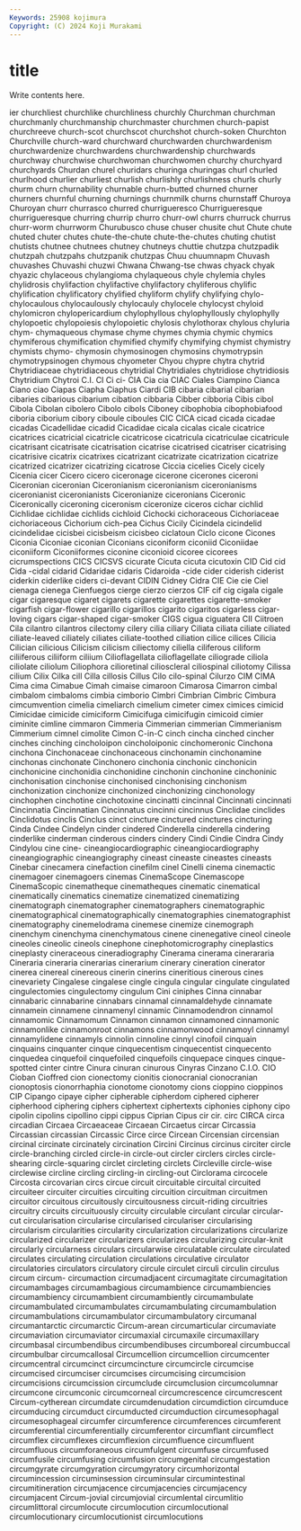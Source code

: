 ```yaml
---
Keywords: 25908 kojimura
Copyright: (C) 2024 Koji Murakami
---
```


# title

Write contents here.



ier churchliest churchlike churchliness churchly Churchman churchman churchmanly churchmanship
churchmaster churchmen church-papist churchreeve church-scot churchscot churchshot church-soken Churchton Churchville
church-ward churchward churchwarden churchwardenism churchwardenize churchwardens churchwardenship churchwards churchway churchwise
churchwoman churchwomen churchy churchyard churchyards Churdan churel churidars churinga churingas
churl churled churlhood churlier churliest churlish churlishly churlishness churls churly
churm churn churnability churnable churn-butted churned churner churners churnful churning
churnings churnmilk churns churnstaff Churoya Churoyan churr churrasco churred churrigueresco
Churrigueresque churrigueresque churring churrip churro churr-owl churrs churruck churrus churr-worm
churrworm Churubusco chuse chuser chusite chut Chute chute chuted chuter
chutes chute-the-chute chute-the-chutes chuting chutist chutists chutnee chutnees chutney chutneys
chuttie chutzpa chutzpadik chutzpah chutzpahs chutzpanik chutzpas Chuu chuumnapm Chuvash
chuvashes Chuvashi chuzwi Chwana Chwang-tse chwas chyack chyak chyazic chylaceous
chylangioma chylaqueous chyle chylemia chyles chylidrosis chylifaction chylifactive chylifactory chyliferous
chylific chylification chylificatory chylified chyliform chylify chylifying chylo- chylocaulous chylocaulously
chylocauly chylocele chylocyst chyloid chylomicron chylopericardium chylophyllous chylophyllously chylophylly chylopoetic
chylopoiesis chylopoietic chylosis chylothorax chylous chyluria chym- chymaqueous chymase chyme
chymes chymia chymic chymics chymiferous chymification chymified chymify chymifying chymist
chymistry chymists chymo- chymosin chymosinogen chymosins chymotrypsin chymotrypsinogen chymous chyometer
Chyou chypre chytra chytrid Chytridiaceae chytridiaceous chytridial Chytridiales chytridiose chytridiosis
Chytridium Chytroi C.I. CI Ci ci- CIA Cia cia CIAC
Ciales Ciampino Cianca Ciano ciao Ciapas Ciapha Ciaphus Ciardi CIB
cibaria cibarial cibarian cibaries cibarious cibarium cibation cibbaria Cibber cibboria
Cibis cibol Cibola Cibolan cibolero Cibolo cibols Ciboney cibophobia cibophobiafood
ciboria ciborium cibory ciboule ciboules CIC CICA cicad cicada cicadae
cicadas Cicadellidae cicadid Cicadidae cicala cicalas cicale cicatrice cicatrices cicatricial
cicatricle cicatricose cicatricula cicatriculae cicatricule cicatrisant cicatrisate cicatrisation cicatrise cicatrised
cicatriser cicatrising cicatrisive cicatrix cicatrixes cicatrizant cicatrizate cicatrization cicatrize cicatrized
cicatrizer cicatrizing cicatrose Ciccia cicelies Cicely cicely Cicenia cicer Cicero
cicero ciceronage cicerone cicerones ciceroni Ciceronian ciceronian Ciceronianism ciceronianism ciceronianisms
ciceronianist ciceronianists Ciceronianize ciceronians Ciceronic Ciceronically ciceroning ciceronism ciceronize ciceros
cichar cichlid Cichlidae cichlidae cichlids cichloid Cichocki cichoraceous Cichoriaceae cichoriaceous
Cichorium cich-pea Cichus Cicily Cicindela cicindelid cicindelidae cicisbei cicisbeism cicisbeo
ciclatoun Ciclo cicone Cicones Ciconia Ciconiae ciconian Ciconians ciconiform ciconiid
Ciconiidae ciconiiform Ciconiiformes ciconine ciconioid cicoree cicorees cicrumspections CICS CICSVS
cicurate Cicuta cicuta cicutoxin CID Cid cid Cida -cidal cidarid
Cidaridae cidaris Cidaroida -cide cider ciderish ciderist ciderkin ciderlike ciders
ci-devant CIDIN Cidney Cidra CIE Cie cie Ciel cienaga cienega
Cienfuegos cierge cierzo cierzos CIF cif cig cigala cigale cigar
cigaresque cigaret cigarets cigarette cigarettes cigarette-smoker cigarfish cigar-flower cigarillo cigarillos
cigarito cigaritos cigarless cigar-loving cigars cigar-shaped cigar-smoker CIGS cigua ciguatera
CII Ciitroen Cila cilantro cilantros cilectomy cilery cilia ciliary Ciliata
ciliata ciliate ciliated ciliate-leaved ciliately ciliates ciliate-toothed ciliation cilice cilices
Cilicia Cilician cilicious Cilicism cilicism ciliectomy ciliella ciliferous ciliform ciliiferous
ciliiform ciliium Cilioflagellata cilioflagellate ciliograde ciliola ciliolate ciliolum Ciliophora cilioretinal
cilioscleral ciliospinal ciliotomy Cilissa cilium Cilix Cilka cill Cilla cillosis
Cillus Cilo cilo-spinal Cilurzo CIM CIMA Cima cima Cimabue Cimah
cimaise cimaroon Cimarosa Cimarron cimbal cimbalom cimbaloms cimbia cimborio Cimbri
Cimbrian Cimbric Cimbura cimcumvention cimelia cimeliarch cimelium cimeter cimex cimices
cimicid Cimicidae cimicide cimiciform Cimicifuga cimicifugin cimicoid cimier ciminite cimline
cimmaron Cimmeria Cimmerian cimmerian Cimmerianism Cimmerium cimnel cimolite Cimon C-in-C
cinch cincha cinched cincher cinches cinching cincholoipon cincholoiponic cinchomeronic Cinchona
cinchona Cinchonaceae cinchonaceous cinchonamin cinchonamine cinchonas cinchonate Cinchonero cinchonia cinchonic
cinchonicin cinchonicine cinchonidia cinchonidine cinchonin cinchonine cinchoninic cinchonisation cinchonise cinchonised
cinchonising cinchonism cinchonization cinchonize cinchonized cinchonizing cinchonology cinchophen cinchotine cinchotoxine
cincinatti cincinnal Cincinnati cincinnati Cincinnatia Cincinnatian Cincinnatus cincinni cincinnus Cinclidae
cinclides Cinclidotus cinclis Cinclus cinct cincture cinctured cinctures cincturing Cinda
Cindee Cindelyn cinder cindered Cinderella cinderella cindering cinderlike cinderman cinderous
cinders cindery Cindi Cindie Cindra Cindy Cindylou cine cine- cineangiocardiographic
cineangiocardiography cineangiographic cineangiography cineast cineaste cineastes cineasts Cinebar cinecamera cinefaction
cinefilm cinel Cinelli cinema cinemactic cinemagoer cinemagoers cinemas CinemaScope Cinemascope
CinemaScopic cinematheque cinematheques cinematic cinematical cinematically cinematics cinematize cinematized cinematizing
cinematograph cinematographer cinematographers cinematographic cinematographical cinematographically cinematographies cinematographist cinematography cinemelodrama
cinemese cinemize cinemograph cinenchym cinenchyma cinenchymatous cinene cinenegative cineol cineole
cineoles cineolic cineols cinephone cinephotomicrography cineplastics cineplasty cineraceous cineradiography Cinerama
cinerama cinerararia Cineraria cineraria cinerarias cinerarium cinerary cineration cinerator cinerea
cinereal cinereous cinerin cinerins cineritious cinerous cines cinevariety Cingalese cingalese
cingle cingula cingular cingulate cingulated cingulectomies cingulectomy cingulum Cini ciniphes
Cinna cinnabar cinnabaric cinnabarine cinnabars cinnamal cinnamaldehyde cinnamate cinnamein cinnamene
cinnamenyl cinnamic Cinnamodendron cinnamol cinnamomic Cinnamomum Cinnamon cinnamon cinnamoned cinnamonic
cinnamonlike cinnamonroot cinnamons cinnamonwood cinnamoyl cinnamyl cinnamylidene cinnamyls cinnolin cinnoline
cinnyl cinofoil cinquain cinquains cinquanter cinque cinquecentism cinquecentist cinquecento cinquedea
cinquefoil cinquefoiled cinquefoils cinquepace cinques cinque-spotted cinter cintre Cinura cinuran
cinurous Cinyras Cinzano C.I.O. CIO Cioban Cioffred cion cionectomy cionitis
cionocranial cionocranian cionoptosis cionorrhaphia cionotome cionotomy cions cioppino cioppinos CIP
Cipango cipaye cipher cipherable cipherdom ciphered cipherer cipherhood ciphering ciphers
ciphertext ciphertexts ciphonies ciphony cipo cipolin cipolins cipollino cippi cippus
Ciprian Cipus cir cir. circ CIRCA circa circadian Circaea Circaeaceae
Circaean Circaetus circar Circassia Circassian circassian Circassic Circe circe Circean
Circensian circensian circinal circinate circinately circination Circini Circinus circinus circiter
circle circle-branching circled circle-in circle-out circler circlers circles circle-shearing circle-squaring
circlet circleting circlets Circleville circle-wise circlewise circline circling circling-in circling-out
Circlorama circocele Circosta circovarian circs circue circuit circuitable circuital circuited
circuiteer circuiter circuities circuiting circuition circuitman circuitmen circuitor circuitous circuitously
circuitousness circuit-riding circuitries circuitry circuits circuituously circuity circulable circulant circular
circular-cut circularisation circularise circularised circulariser circularising circularism circularities circularity circularization
circularizations circularize circularized circularizer circularizers circularizes circularizing circular-knit circularly circularness
circulars circularwise circulatable circulate circulated circulates circulating circulation circulations circulative
circulator circulatories circulators circulatory circule circulet circuli circulin circulus circum
circum- circumaction circumadjacent circumagitate circumagitation circumambages circumambagious circumambience circumambiencies circumambiency
circumambient circumambiently circumambulate circumambulated circumambulates circumambulating circumambulation circumambulations circumambulator circumambulatory
circumanal circumantarctic circumarctic Circum-arean circumarticular circumaviate circumaviation circumaviator circumaxial circumaxile
circumaxillary circumbasal circumbendibus circumbendibuses circumboreal circumbuccal circumbulbar circumcallosal Circumcellion circumcellion
circumcenter circumcentral circumcinct circumcincture circumcircle circumcise circumcised circumciser circumcises circumcising
circumcision circumcisions circumcission circumclude circumclusion circumcolumnar circumcone circumconic circumcorneal circumcrescence
circumcrescent Circum-cytherean circumdate circumdenudation circumdiction circumduce circumducing circumduct circumducted circumduction
circumesophagal circumesophageal circumfer circumference circumferences circumferent circumferential circumferentially circumferentor circumflant
circumflect circumflex circumflexes circumflexion circumfluence circumfluent circumfluous circumforaneous circumfulgent circumfuse
circumfused circumfusile circumfusing circumfusion circumgenital circumgestation circumgyrate circumgyration circumgyratory circumhorizontal
circumincession circuminsession circuminsular circumintestinal circumitineration circumjacence circumjacencies circumjacency circumjacent Circum-jovial
circumjovial circumlental circumlitio circumlittoral circumlocute circumlocution circumlocutional circumlocutionary circumlocutionist circumlocutions
